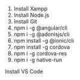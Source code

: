1. Install Xampp
2. Install Node.js
3. Install Git
4. npm i -g @angular/cli
5. npm i -g @adonisjs/cli 
6. npm install -g @ionic/cli
7. npm install -g cordova
8. npm i -g cordova-res
9. npm i -g native-run




Install VS Code
